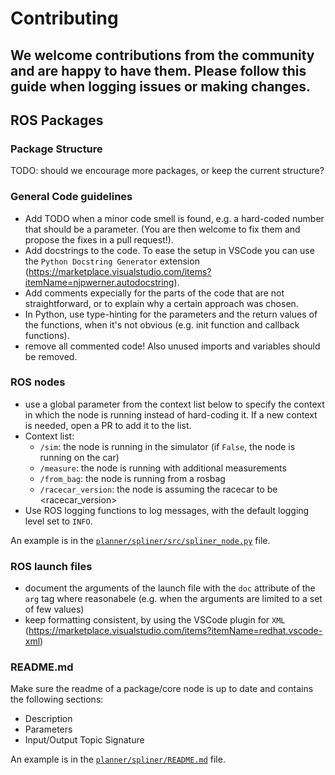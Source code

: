 # Contributing

## We welcome contributions from the community and are happy to have them. Please follow this guide when logging issues or making changes.

## ROS Packages

### Package Structure 
TODO: should we encourage more packages, or keep the current structure?

### General Code guidelines
- Add TODO when a minor code smell is found, e.g. a hard-coded number that should be a parameter. (You are then welcome to fix them and propose the fixes in a pull request!).
- Add docstrings to the code. To ease the setup in VSCode you can use the `Python Docstring Generator` extension (https://marketplace.visualstudio.com/items?itemName=njpwerner.autodocstring).
- Add comments expecially for the parts of the code that are not straightforward, or to explain why a certain approach was chosen.
- In Python, use type-hinting for the parameters and the return values of the functions, when it's not obvious (e.g. init function and callback functions).
- remove all commented code! Also unused imports and variables should be removed. 

### ROS nodes
- use a global parameter from the context list below to specify the context in which the node is running instead of hard-coding it. If a new context is needed, open a PR to add it to the list.
- Context list:
  - `/sim`: the node is running in the simulator (if `False`, the node is running on the car)
  - `/measure`: the node is running with additional measurements 
  - `/from_bag`: the node is running from a rosbag
  - `/racecar_version`: the node is assuming the racecar to be <racecar_version>
- Use ROS logging functions to log messages, with the default logging level set to `INFO`.


An example is in the [`planner/spliner/src/spliner_node.py`](./planner/spliner/src/spliner_node.py) file.

### ROS launch files
- document the arguments of the launch file with the `doc` attribute of the `arg` tag where reasonabele (e.g. when the arguments are limited to a set of few values)
- keep formatting consistent, by using the VSCode plugin for `XML` (https://marketplace.visualstudio.com/items?itemName=redhat.vscode-xml)

### README.md
Make sure the readme of a package/core node is up to date and contains the following sections:
- Description
- Parameters
- Input/Output Topic Signature

An example is in the [`planner/spliner/README.md`](./planner/spliner/README.md) file.
